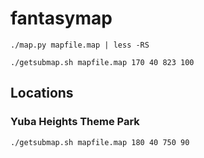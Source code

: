 # fantasymap

`./map.py mapfile.map | less -RS`

`./getsubmap.sh mapfile.map 170 40 823 100`

## Locations

### Yuba Heights Theme Park
`./getsubmap.sh mapfile.map 180 40 750 90`
